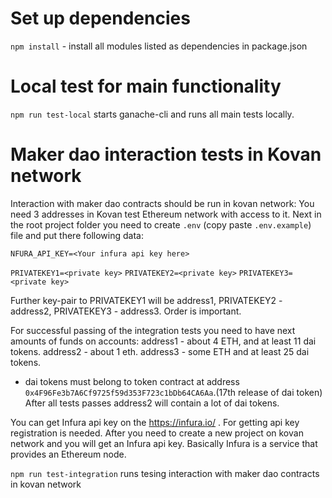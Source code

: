 # Set up dependencies

`npm install` - install all modules listed as dependencies in package.json

# Local test for main functionality

`npm run test-local` starts ganache-cli and runs all main tests locally. 


# Maker dao interaction tests in Kovan network

Interaction with maker dao contracts should be run in kovan network:
You need 3 addresses in Kovan test Ethereum network with access to it.
Next in the root project folder you need to create `.env` (copy paste `.env.example`) file and put there following data: 

`NFURA_API_KEY=<Your infura api key here>`

`PRIVATEKEY1=<private key>`
`PRIVATEKEY2=<private key>`
`PRIVATEKEY3=<private key>`

Further key-pair to PRIVATEKEY1 will be address1, PRIVATEKEY2 - address2, PRIVATEKEY3 - address3. Order is important.

For successful passing of the integration tests you need to have next amounts of funds on accounts:
address1 - about 4 ETH, and at least 11 dai tokens.
address2 - about 1 eth.
address3 - some ETH and at least 25 dai tokens.
* dai tokens must belong to token contract at address `0x4F96Fe3b7A6Cf9725f59d353F723c1bDb64CA6Aa`.(17th release of dai token)
After all tests passes address2 will contain a lot of dai tokens.

You can get Infura api key on the https://infura.io/ . For getting api key registration is needed. After you need to create a new project on kovan network and you will get an Infura api key. Basically Infura is a service that provides an Ethereum node.

`npm run test-integration` runs tesing interaction with maker dao contracts in kovan network
